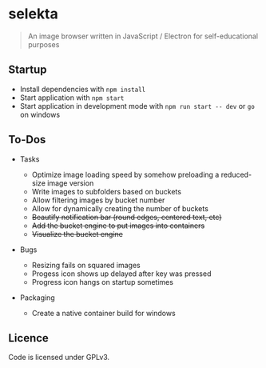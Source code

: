 # selekta
> An image browser written in JavaScript / Electron for self-educational purposes

## Startup
- Install dependencies with `npm install`
- Start application with `npm start`
- Start application in development mode with `npm run start -- dev` or `go` on windows

## To-Dos
- Tasks
  - Optimize image loading speed by somehow preloading a reduced-size image version
  - Write images to subfolders based on buckets
  - Allow filtering images by bucket number
  - Allow for dynamically creating the number of buckets
  - ~~Beautify notification bar (round edges, centered text, etc)~~
  - ~~Add the bucket engine to put images into containers~~
  - ~~Visualize the bucket engine~~

- Bugs
  - Resizing fails on squared images
  - Progess icon shows up delayed after key was pressed
  - Progress icon hangs on startup sometimes

- Packaging
  - Create a native container build for windows

## Licence
Code is licensed under GPLv3.
